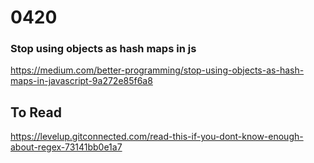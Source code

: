 # 0420



### Stop using objects as hash maps in js

https://medium.com/better-programming/stop-using-objects-as-hash-maps-in-javascript-9a272e85f6a8



## To Read

https://levelup.gitconnected.com/read-this-if-you-dont-know-enough-about-regex-73141bb0e1a7